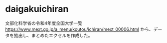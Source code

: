 # daigakuichiran
文部化科学省の令和4年度全国大学一覧
https://www.mext.go.jp/a_menu/koutou/ichiran/mext_00006.html
から、データを抽出し、まとめたエクセルを作成した。
